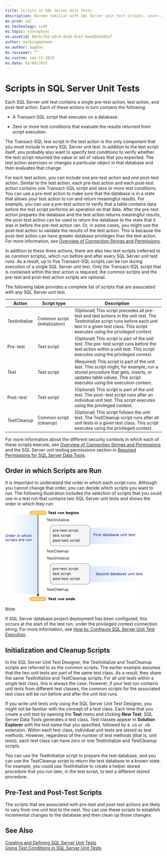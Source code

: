```yaml
---
title: Scripts in SQL Server Unit Tests
description: Become familiar with SQL Server unit test scripts. Learn about pre-test, test, and post-test scripts and the common scripts, TestInitialize and TestCleanup.
ms.prod: sql
ms.technology: ssdt
ms.topic: conceptual
ms.assetid: 80c5cf62-a9c9-4e9d-8c6f-8eed50a595a7
author: markingmyname
ms.author: maghan
ms.reviewer: “”
ms.custom: seo-lt-2019
ms.date: 02/09/2017
---
```


# Scripts in SQL Server Unit Tests

Each SQL Server unit test contains a single pre-test action, test action, and post-test action. Each of these actions in turn contains the following:  
  
-   A Transact\-SQL script that executes on a database.  
  
-   Zero or more test conditions that evaluate the results returned from script execution.  
  
The Transact\-SQL test script in the test action is the only component that you must include in every SQL Server unit test. In addition to the test script itself, you probably also want to specify test conditions to verify whether the test script returned the value or set of values that you expected. The test action exercises or changes a particular object in that database and then evaluates that change.  
  
For each test action, you can include one pre-test action and one post-test action. Similar to the test action, each pre-test action and each post-test action contains one Transact\-SQL script and zero or more test conditions. You can use a pre-test action to make sure that the database is in a state that allows your test action to run and return meaningful results. For example, you can use a pre-test action to verify that a table contains data before the test script performs an operation on that data. After the pre-test action prepares the database and the test action returns meaningful results, the post-test action can be used to return the database to the state that it was in before the pre-test action ran. Or, in some cases, you might use the post-test action to validate the results of the test action. This is because the post-test action can have greater database privileges than the test action. For more information, see [Overview of Connection Strings and Permissions](../ssdt/overview-of-connection-strings-and-permissions.md).  
  
In addition to these three actions, there are also two test scripts (referred to as common scripts), which run before and after every SQL Server unit test runs. As a result, up to five Transact\-SQL scripts can be run during execution of a single SQL Server unit test. Only the Transact\-SQL script that is contained within the test action is required; the common scripts and the pre-test and post-test action scripts are optional.  
  
The following table provides a complete list of scripts that are associated with any SQL Server unit test.  
  
|**Action**|**Script type**|**Description**|  
|--------------|-------------------|-------------------|  
|TestInitialize|Common script (initialization)|(Optional) This script precedes all pre-test and test actions in the unit test. The TestInitialize script runs before each unit test in a given test class. This script executes using the privileged context.|  
|Pre-test|Test script|(Optional) This script is part of the unit test. The pre-test script runs before the test action within a unit test. This script executes using the privileged context.|  
|Test|Test script|(Required) This script is part of the unit test. This script might, for example, run a stored procedure that gets, inserts, or updates table values. This script executes using the execution context.|  
|Post-test|Test script|(Optional) This script is part of the unit test. The post-test script runs after an individual unit test. This script executes using the privileged context.|  
|TestCleanup|Common script (cleanup)|(Optional) This script follows the unit test. The TestCleanup script runs after all unit tests in a given test class. This script executes using the privileged context.|  
  
For more information about the different security contexts in which each of these scripts execute, see [Overview of Connection Strings and Permissions](../ssdt/overview-of-connection-strings-and-permissions.md) and the SQL Server unit testing permissions section in [Required Permissions for SQL Server Data Tools](../ssdt/required-permissions-for-sql-server-data-tools.md).  
  
## Order in which Scripts are Run  
It is important to understand the order in which each script runs. Although you cannot change that order, you can decide which scripts you want to run. The following illustration includes the selection of scripts that you could use in a test run that contains two SQL Server unit tests and shows the order in which they run:  
  
![Two Database Unit Tests](../ssdt/media/twodatabaseunittests.png "Two Database Unit Tests")  
  
> [!NOTE]  
> If SQL Server database project deployment has been configured, this occurs at the start of the test run, under the privileged context connection string. For more information, see [How to: Configure SQL Server Unit Test Execution](../ssdt/how-to-configure-sql-server-unit-test-execution.md).  
  
## Initialization and Cleanup Scripts  
In the SQL Server Unit Test Designer, the TestInitialize and TestCleanup scripts are referred to as the common scripts. The earlier example assumes that the two unit tests are part of the same test class. As a result, they share the same TestInitialize and TestCleanup scripts. For all unit tests within a single test class, this is always the case. However, if your test run contains unit tests from different test classes, the common scripts for the associated test class will be run before and after the unit test runs.  
  
If you write unit tests only using the SQL Server Unit Test Designer, you might not be familiar with the concept of a test class. Each time that you create a unit test by opening the **Test** menu and clicking **New Test**, SQL Server Data Tools generates a test class. Test classes appear in **Solution Explorer** with the test name that you specified, followed by a .cs or .vb extension. Within each test class, individual unit tests are stored as test methods. However, regardless of the number of test methods (that is, unit tests), each test class can have zero or one TestInitialize and TestCleanup scripts.  
  
You can use the TestInitialize script to prepare the test database, and you can use the TestCleanup script to return the test database to a known state. For example, you could use TestInitialize to create a helper stored procedure that you run later, in the test script, to test a different stored procedure.  
  
## Pre-Test and Post-Test Scripts  
The scripts that are associated with pre-test and post-test actions are likely to vary from one unit test to the next. You can use these scripts to establish incremental changes to the database and then clean up those changes.  
  
## See Also  
[Creating and Defining SQL Server Unit Tests](../ssdt/creating-and-defining-sql-server-unit-tests.md)  
[Using Test Conditions in SQL Server Unit Tests](../ssdt/using-test-conditions-in-sql-server-unit-tests.md)  
  
